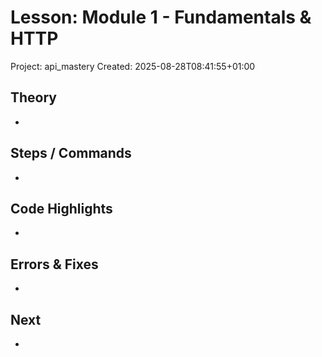 # Lesson: Module 1 - Fundamentals & HTTP
Project: api_mastery
Created: 2025-08-28T08:41:55+01:00

## Theory
- 

## Steps / Commands
- 

## Code Highlights
- 

## Errors & Fixes
- 

## Next
- 
